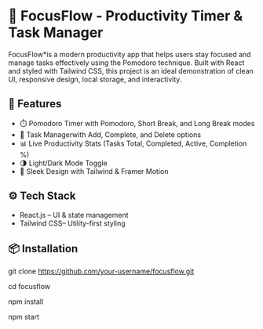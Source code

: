 # 🧠 FocusFlow - Productivity Timer & Task Manager

FocusFlow*is a modern productivity app that helps users stay focused and manage tasks effectively using the Pomodoro technique. Built with React and styled 
with Tailwind CSS, this project is an ideal demonstration of clean UI, responsive design, local storage, and interactivity.


## 🚀 Features

- ⏱️ Pomodoro Timer with Pomodoro, Short Break, and Long Break modes  
- 📝 Task Managerwith Add, Complete, and Delete options  
- 📊 Live Productivity Stats (Tasks Total, Completed, Active, Completion %)  
- 🌗 Light/Dark Mode Toggle
- 🎨 Sleek Design  with Tailwind & Framer Motion

## ⚙️ Tech Stack

- React.js – UI & state management  
- Tailwind CSS– Utility-first styling  

## 📦 Installation

git clone https://github.com/your-username/focusflow.git

cd focusflow

npm install

npm start
